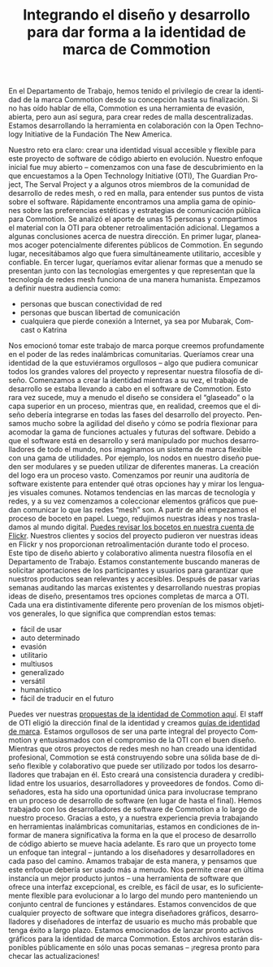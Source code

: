 ﻿---
layout: blog
title: Integrando el diseño y desarrollo para dar forma a la identidad de marca de Commotion
categories: [UI,branding,Identity,Research]
created: 2012-05-01
changed: 2013-07-26
post_author: The Work Department
lang: es
---

 En el Departamento de Trabajo, hemos tenido el privilegio de crear la identidad de la marca Commotion desde su concepción hasta su finalización. Si no has oído hablar de ella, Commotion es una herramienta de evasión, abierta, pero aun así segura, para crear redes de malla descentralizadas. Estamos desarrollando la herramienta en colaboración con la Open Technology Initiative de la Fundación The New America.

 Nuestro reto era claro: crear una identidad visual accesible y flexible para este proyecto de software de código abierto en evolución. Nuestro enfoque inicial fue muy abierto &ndash; comenzamos con una fase de descubrimiento en la que encuestamos a la Open Technology Initiative (OTI), The Guardian Project, The Serval Project y a algunos otros miembros de la comunidad de desarrollo de redes mesh, o red en malla, para entender sus puntos de vista sobre el software. Rápidamente encontramos una amplia gama de opiniones sobre las preferencias estéticas y estrategias de comunicación pública para Commotion. Se analizó el aporte de unas 15 personas y compartimos el material con la OTI para obtener retroalimentación adicional. Llegamos a algunas conclusiones acerca de nuestra dirección. En primer lugar, planeamos acoger potencialmente diferentes públicos de Commotion. En segundo lugar, necesitábamos algo que fuera simultáneamente utilitario, accesible y confiable. En tercer lugar, queríamos evitar alienar formas que a menudo se presentan junto con las tecnologías emergentes y que representan que la tecnología de redes mesh funciona de una manera humanista. Empezamos a definir nuestra audiencia como: 
 <ul><li>personas que buscan conectividad de red</li><li>personas que buscan libertad de comunicación</li><li>cualquiera que pierde conexión a Internet, ya sea por Mubarak, Comcast o Katrina</li></ul>Nos emocionó tomar este trabajo de marca porque creemos profundamente en el poder de las redes inalámbricas comunitarias. Queríamos crear una identidad de la que estuviéramos orgullosos &ndash; algo que pudiera comunicar todos los grandes valores del proyecto y representar nuestra filosofía de diseño. 
Comenzamos a crear la identidad mientras a su vez, el trabajo de desarrollo se estaba llevando a cabo en el software de Commotion. Esto rara vez sucede, muy a menudo el diseño se considera el &ldquo;glaseado&rdquo; o la capa superior en un proceso, mientras que, en realidad, creemos que el diseño debería integrarse en todas las fases del desarrollo del proyecto. Pensamos mucho sobre la agilidad del diseño y cómo se podría flexionar para acomodar la gama de funciones actuales y futuras del software. Debido a que el software está en desarrollo y será manipulado por muchos desarrolladores de todo el mundo, nos imaginamos un sistema de marca flexible con una gama de utilidades. Por ejemplo, los nodos en nuestro diseño pueden ser modulares y se pueden utilizar de diferentes maneras. La creación del logo era un proceso vasto. Comenzamos por reunir una auditoría de software existente para entender qué otras opciones hay y mirar los lenguajes visuales comunes. Notamos tendencias en las marcas de tecnología y redes, y a su vez comenzamos a coleccionar elementos gráficos que puedan comunicar lo que las redes &ldquo;mesh&rdquo; son. A partir de ahí empezamos el proceso de boceto en papel. Luego, redujimos nuestras ideas y nos trasladamos al mundo digital. <a href="http://www.flickr.com/groups/1864423@N25/pool/page2/" target="blank">Puedes revisar los bocetos en nuestra cuenta de Flickr</a>. Nuestros clientes y socios del proyecto pudieron ver nuestras ideas en Flickr y nos proporcionan retroalimentación durante todo el proceso. Este tipo de diseño abierto y colaborativo alimenta nuestra filosofía en el Departamento de Trabajo. Estamos constantemente buscando maneras de solicitar aportaciones de los participantes y usuarios para garantizar que nuestros productos sean relevantes y accesibles.
 Después de pasar varias semanas auditando las marcas existentes y desarrollando nuestras propias ideas de diseño, presentamos tres opciones completas de marca a OTI. Cada una era distintivamente diferente pero provenían de los mismos objetivos generales, lo que significa que comprendían estos temas:
 <ul><li>fácil de usar</li><li>auto determinado</li><li>evasión</li><li>utilitario</li><li>multiusos</li><li>generalizado</li><li>versátil</li><li>humanístico</li><li>fácil de traducir en el futuro</li></ul>Puedes ver nuestras <a href="https://code.commotionwireless.net/attachments/download/122/Commotion%20Identity%20Proposals.pdf">propuestas de la identidad de Commotion aquí</a>. El staff de OTI eligió la dirección final de la identidad y creamos 
<a href="/sites/kb.commotionwireless.net/files/Commotion%20Brand.pdf">guías de identidad de marca</a>.
 Estamos orgullosos de ser una parte integral del proyecto Commotion y entusiasmados con el compromiso de la OTI con el buen diseño. Mientras que otros proyectos de redes mesh no han creado una identidad profesional, Commotion se está construyendo sobre una sólida base de diseño flexible y colaborativo que puede ser utilizado por todos los desarrolladores que trabajan en él. Esto creará una consistencia duradera y credibilidad entre los usuarios, desarrolladores y proveedores de fondos.
 Como diseñadores, esta ha sido una oportunidad única para involucrase temprano en un proceso de desarrollo de software (en lugar de hasta el final). Hemos trabajado con los desarrolladores de software de Commotion a lo largo de nuestro proceso. Gracias a esto, y a nuestra experiencia previa trabajando en herramientas inalámbricas comunitarias, estamos en condiciones de informar de manera significativa la forma en la que el proceso de desarrollo de código abierto se mueve hacia adelante. Es raro que un proyecto tome un enfoque tan integral &ndash; juntando a los diseñadores y desarrolladores en cada paso del camino. Amamos trabajar de esta manera, y pensamos que este enfoque debería ser usado más a menudo. Nos permite crear en última instancia un mejor producto juntos &ndash; una herramienta de software que ofrece una interfaz excepcional, es creíble, es fácil de usar, es lo suficientemente flexible para evolucionar a lo largo del mundo pero manteniendo un conjunto central de funciones y estándares. Estamos convencidos de que cualquier proyecto de software que integra diseñadores gráficos, desarrolladores y diseñadores de interfaz de usuario es mucho más probable que tenga éxito a largo plazo.
 Estamos emocionados de lanzar pronto activos gráficos para la identidad de marca Commotion. Estos archivos estarán disponibles públicamente en sólo unas pocas semanas &ndash; ¡regresa pronto para checar las actualizaciones!


